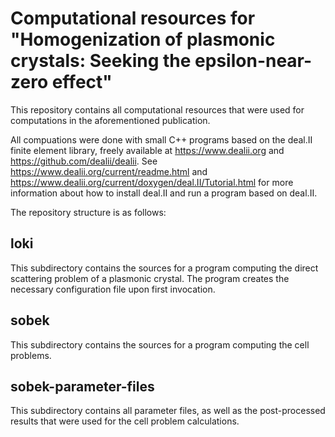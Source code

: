 Computational resources for "Homogenization of plasmonic crystals: Seeking the epsilon-near-zero effect"
====

This repository contains all computational resources that were used for
computations in the aforementioned publication.

All compuations were done with small C++ programs based on the deal.II
finite element library, freely available at https://www.dealii.org and
https://github.com/dealii/dealii. See
https://www.dealii.org/current/readme.html and
https://www.dealii.org/current/doxygen/deal.II/Tutorial.html for more
information about how to install deal.II and run a program based on
deal.II.

The repository structure is as follows:

loki
----

This subdirectory contains the sources for a program computing the direct
scattering problem of a plasmonic crystal. The program creates the
necessary configuration file upon first invocation.

sobek
-----

This subdirectory contains the sources for a program computing the cell
problems.

sobek-parameter-files
-----

This subdirectory contains all parameter files, as well as the
post-processed results that were used for the cell problem calculations.
